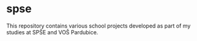 # spse
This repository contains various school projects developed as part of my studies at SPŠE and VOŠ Pardubice.
